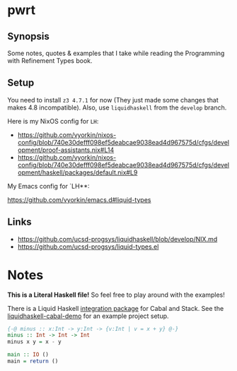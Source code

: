 # pwrt

## Synopsis

Some notes, quotes & examples that I take while reading the
Programming with Refinement Types book.

## Setup

You need to install `z3 4.7.1` for now (They just made some
changes that makes 4.8 incompatible). Also, use `liquidhaskell`
from the `develop` branch.

Here is my NixOS config for `LH`:

* https://github.com/vyorkin/nixos-config/blob/740e30defff098ef5deabcae9038ead4d967575d/cfgs/development/proof-assistants.nix#L14
* https://github.com/vyorkin/nixos-config/blob/740e30defff098ef5deabcae9038ead4d967575d/cfgs/development/haskell/packages/default.nix#L9

My Emacs config for `LH**:

https://github.com/vyorkin/emacs.d#liquid-types

## Links

* https://github.com/ucsd-progsys/liquidhaskell/blob/develop/NIX.md
* https://github.com/ucsd-progsys/liquid-types.el

# Notes

**This is a Literal Haskell file!** So feel free to play around
with the examples!

There is a Liquid Haskell [integration
package](https://github.com/spinda/liquidhaskell-cabal) for
Cabal and Stack. See the
[liquidhaskell-cabal-demo](https://github.com/spinda/liquidhaskell-cabal-demo)
for an example project setup.

```haskell
{-@ minus :: x:Int -> y:Int -> {v:Int | v = x + y} @-}
minus :: Int -> Int -> Int
minus x y = x - y

main :: IO ()
main = return ()
```
